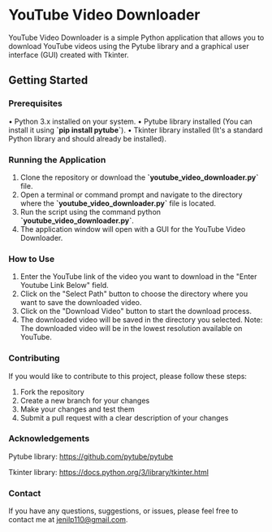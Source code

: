 
# YouTube Video Downloader #

YouTube Video Downloader is a simple Python application that allows you to download YouTube videos using the Pytube library and a graphical user interface (GUI) created with Tkinter.

## Getting Started

### Prerequisites

• Python 3.x installed on your system.
• Pytube library installed (You can install it using **\`pip install pytube\`**).
• Tkinter library installed (It's a standard Python library and should already be installed).

### Running the Application

1. Clone the repository or download the **\`youtube_video_downloader.py\`** file.
2. Open a terminal or command prompt and navigate to the directory where the **\`youtube_video_downloader.py\`** file is located.
3. Run the script using the command python **\`youtube_video_downloader.py\`**.
4. The application window will open with a GUI for the YouTube Video Downloader.

### How to Use

1. Enter the YouTube link of the video you want to download in the "Enter Youtube Link Below" field.
2. Click on the "Select Path" button to choose the directory where you want to save the downloaded video.
3. Click on the "Download Video" button to start the download process.
4. The downloaded video will be saved in the directory you selected.
Note: The downloaded video will be in the lowest resolution available on YouTube.


### Contributing

If you would like to contribute to this project, please follow these steps:

1. Fork the repository
2. Create a new branch for your changes
3. Make your changes and test them
4. Submit a pull request with a clear description of your changes


### Acknowledgements

Pytube library: https://github.com/pytube/pytube

Tkinter library: https://docs.python.org/3/library/tkinter.html

### Contact

If you have any questions, suggestions, or issues, please feel free to contact me at jenilp110@gmail.com.



